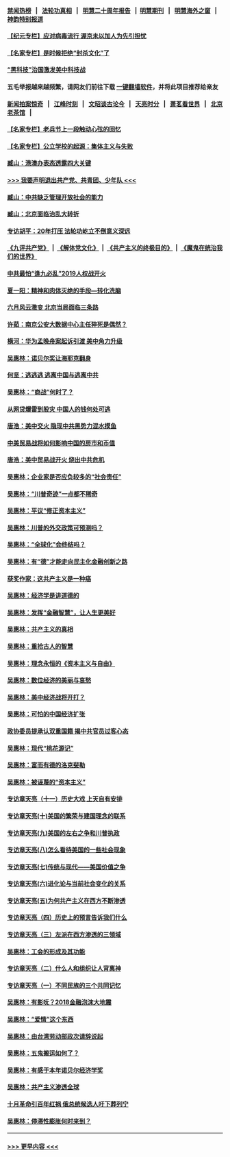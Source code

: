 #### [禁闻热榜](热点新闻.md?=0)  &nbsp;&nbsp;|&nbsp;&nbsp; [法轮功真相](https://github.com/gfw-breaker/truth/blob/master/README.md?=0) &nbsp;&nbsp;|&nbsp;&nbsp; [明慧二十周年报告](https://github.com/gfw-breaker/mh-reports/blob/master/README.md?=0) &nbsp;&nbsp;|&nbsp;&nbsp;[明慧期刊](https://github.com/gfw-breaker/mh-qikan) &nbsp;&nbsp;|&nbsp;&nbsp; [明慧海外之窗](https://github.com/gfw-breaker/mh-news/blob/master/README.md?=0) &nbsp;&nbsp;|&nbsp;&nbsp; [神韵特别报道](https://github.com/gfw-breaker/mh-news/blob/master/shenyun.md?=0)
#### [【纪元专栏】应对病毒流行 渥京未以加人为先引担忧](../pages/nsc423/n11875714.md?t=02280102) 
#### [【名家专栏】是时候拒绝“封杀文化”了](../pages/nsc423/n11814093.md?t=02280102) 
#### [“黑科技”治国激发美中科技战](../pages/nsc423/n11638056.md?t=02280102) 
#### 五毛举报越来越频繁，请网友们前往下载 [一键翻墙软件](https://github.com/gfw-breaker/ssr-accounts)，并将此项目推荐给亲友
#### [新闻拍案惊奇](https://github.com/gfw-breaker/banned-news/blob/master/pages/link4.md) &nbsp;&nbsp;|&nbsp;&nbsp; [江峰时刻](https://github.com/gfw-breaker/banned-news/blob/master/pages/link4.md) &nbsp;&nbsp;|&nbsp;&nbsp; [文昭谈古论今](https://github.com/gfw-breaker/banned-news/blob/master/pages/link4.md) &nbsp;&nbsp;|&nbsp;&nbsp; [天亮时分](https://github.com/gfw-breaker/banned-news/blob/master/pages/link4.md) &nbsp;&nbsp;|&nbsp;&nbsp; [萧茗看世界](https://github.com/gfw-breaker/banned-news/blob/master/pages/link4.md) &nbsp;&nbsp;|&nbsp;&nbsp; [北京老茶馆](https://github.com/gfw-breaker/banned-news/blob/master/pages/link4.md) &nbsp;&nbsp;|&nbsp;&nbsp; 
#### [【名家专栏】老兵节上一段触动心弦的回忆](../pages/nsc423/n11646016.md?t=02280102) 
#### [【名家专栏】公立学校的起源：集体主义与失败](../pages/nsc423/n11601833.md?t=02280102) 
#### [臧山：港澳办表态透露四大关键](../pages/nsc423/n11421628.md?t=02280102) 
#### [>>> 我要声明退出共产党、共青团、少年队 <<<](https://github.com/begood0513/goodnews/blob/master/quit/letter.md) 
#### [臧山：中共缺乏管理开放社会的能力](../pages/nsc423/n11407457.md?t=02280102) 
#### [臧山：北京面临治乱大转折](../pages/nsc423/n11406895.md?t=02280102) 
#### [专访胡平：20年打压 法轮功屹立不倒意义深远](../pages/nsc423/n11398800.md?t=02280102) 
#### [《九评共产党》](https://github.com/begood0513/9ping.md/blob/master/README.md) &nbsp;|&nbsp; [《解体党文化》](../../../../jtdwh.md/blob/master/README.md)  &nbsp;|&nbsp; [《共产主义的终极目的》](../../../../gczydzjmd.md/blob/master/README.md) &nbsp;|&nbsp; [《魔鬼在统治我们的世界》](../../../../mgztzwmdsj.md/blob/master/README.md) 
#### [中共最怕“逢九必乱”2019人权战开火](../pages/nsc423/n11385248.md?t=02280102) 
#### [夏一阳：精神和肉体灭绝的手段—转化洗脑](../pages/nsc423/n11368250.md?t=02280102) 
#### [六月风云激变 北京当局面临三条路](../pages/nsc423/n11313668.md?t=02280102) 
#### [许茹：南京公安大数据中心主任猝死是偶然？](../pages/nsc423/n11064744.md?t=02280102) 
#### [横河：华为孟晚舟案起诉引渡 美中角力升级](../pages/nsc423/n11027230.md?t=02280102) 
#### [吴惠林：诺贝尔奖让海耶克翻身](../pages/nsc423/n10890049.md?t=02280102) 
#### [何坚：逃逃逃 逃离中国与逃离中共](../pages/nsc423/n10592891.md?t=02280102) 
#### [吴惠林：“商战”何时了？](../pages/nsc423/n10573558.md?t=02280102) 
#### [从网贷爆雷到股灾 中国人的钱何处可逃](../pages/nsc423/n10572800.md?t=02280102) 
#### [唐浩：美中交火 隐现中共黑势力混水摸鱼](../pages/nsc423/n10544040.md?t=02280102) 
#### [中美贸易战将如何影响中国的房市和币值](../pages/nsc423/n10543697.md?t=02280102) 
#### [唐浩：美中贸易战开火 烧出中共危机](../pages/nsc423/n10540126.md?t=02280102) 
#### [吴惠林：企业家是否应负较多的“社会责任”](../pages/nsc423/n10535022.md?t=02280102) 
#### [吴惠林：“川普奇迹”一点都不稀奇](../pages/nsc423/n10512808.md?t=02280102) 
#### [吴惠林：平议“修正资本主义”](../pages/nsc423/n10495724.md?t=02280102) 
#### [吴惠林：川普的外交政策可预测吗？](../pages/nsc423/n10462387.md?t=02280102) 
#### [吴惠林：“全球化”会终结吗？](../pages/nsc423/n10452838.md?t=02280102) 
#### [吴惠林：有“德”才能走向民主化金融创新之路](../pages/nsc423/n10432292.md?t=02280102) 
#### [获奖作家：这共产主义是一种癌](../pages/nsc423/n10431541.md?t=02280102) 
#### [吴惠林：经济学是讲道德的](../pages/nsc423/n10398014.md?t=02280102) 
#### [吴惠林：发挥“金融智慧”，让人生更美好](../pages/nsc423/n10375019.md?t=02280102) 
#### [吴惠林：共产主义的真相](../pages/nsc423/n10351394.md?t=02280102) 
#### [吴惠林：重拾古人的智慧](../pages/nsc423/n10337691.md?t=02280102) 
#### [吴惠林：理念永恒的《资本主义与自由》](../pages/nsc423/n10316274.md?t=02280102) 
#### [吴惠林：数位经济的美丽与哀愁](../pages/nsc423/n10292946.md?t=02280102) 
#### [吴惠林：美中经济战将开打？](../pages/nsc423/n10258825.md?t=02280102) 
#### [吴惠林：可怕的中国经济扩张](../pages/nsc423/n10219147.md?t=02280102) 
#### [政协委员提承认双重国籍 揭中共官员过客心态](../pages/nsc423/n10208809.md?t=02280102) 
#### [吴惠林：现代“桃花源记”](../pages/nsc423/n10185234.md?t=02280102) 
#### [吴惠林：富而有德的洛克斐勒](../pages/nsc423/n10142264.md?t=02280102) 
#### [吴惠林：被诬蔑的“资本主义”](../pages/nsc423/n10124816.md?t=02280102) 
#### [专访章天亮（十一）历史大戏 上天自有安排](../pages/nsc423/n10094905.md?t=02280102) 
#### [专访章天亮(十)美国的繁荣与建国理念的联系](../pages/nsc423/n10094899.md?t=02280102) 
#### [专访章天亮(九)美国的左右之争和川普执政](../pages/nsc423/n10094889.md?t=02280102) 
#### [专访章天亮(八)怎么看待美国的一些社会现象](../pages/nsc423/n10094857.md?t=02280102) 
#### [专访章天亮(七)传统与现代——美国价值之争](../pages/nsc423/n10093140.md?t=02280102) 
#### [专访章天亮(六)进化论与当前社会变化的关系](../pages/nsc423/n10092036.md?t=02280102) 
#### [专访章天亮(五)为何共产主义在西方不断渗透](../pages/nsc423/n10083620.md?t=02280102) 
#### [专访章天亮（四）历史上的预言告诉我们什么](../pages/nsc423/n10083606.md?t=02280102) 
#### [专访章天亮（三）左派在西方渗透的三领域](../pages/nsc423/n10081115.md?t=02280102) 
#### [吴惠林：工会的形成及其功能](../pages/nsc423/n10080633.md?t=02280102) 
#### [专访章天亮（二）什么人和组织让人背离神](../pages/nsc423/n10076637.md?t=02280102) 
#### [专访章天亮（一）不同民族的三个共同记忆](../pages/nsc423/n10074188.md?t=02280102) 
#### [吴惠林：有影呒？2018金融泡沫大地震](../pages/nsc423/n10040534.md?t=02280102) 
#### [吴惠林：“爱情”这个东西](../pages/nsc423/n10019423.md?t=02280102) 
#### [吴惠林：由台湾劳动部政次请辞说起](../pages/nsc423/n9979679.md?t=02280102) 
#### [吴惠林：五鬼搬运如何了？](../pages/nsc423/n9925338.md?t=02280102) 
#### [吴惠林：有感于本年诺贝尔经济学奖](../pages/nsc423/n9871883.md?t=02280102) 
#### [吴惠林：共产主义渗透全球](../pages/nsc423/n9812748.md?t=02280102) 
#### [十月革命引百年红祸 俄总统候选人吁下葬列宁](../pages/nsc423/n9810182.md?t=02280102) 
#### [吴惠林：停滞性膨胀何时来到？](../pages/nsc423/n9764136.md?t=02280102) 

----
#### [ >>> 更早内容 <<< ](../indexes/nsc423-earlier.md)
